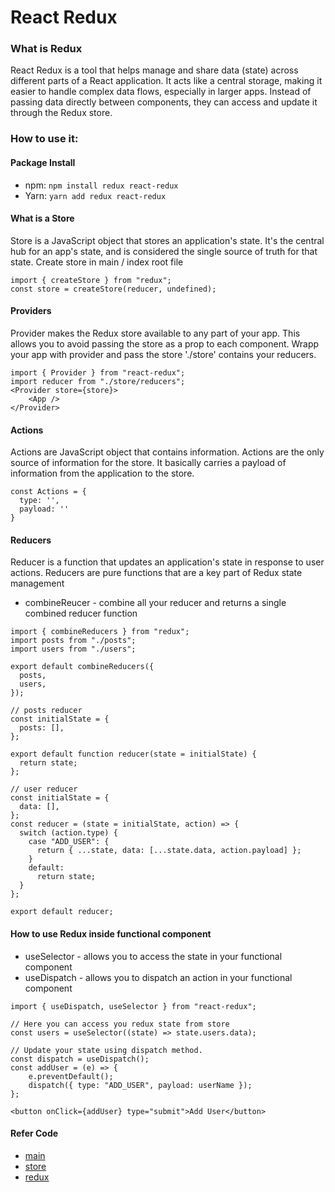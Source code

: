 # React Redux 

### What is Redux
React Redux is a tool that helps manage and share data (state) across different parts of a React application. It acts like a central storage, making it easier to handle complex data flows, especially in larger apps. Instead of passing data directly between components, they can access and update it through the Redux store. 

### How to use it:
#### Package Install
- npm: `npm install redux react-redux`
- Yarn: `yarn add redux react-redux`

#### What is a Store
Store is a JavaScript object that stores an application's state. It's the central hub for an app's state, and is considered the single source of truth for that state.
Create store in main / index root file
```
import { createStore } from "redux";
const store = createStore(reducer, undefined);
```
#### Providers
Provider makes the Redux store available to any part of your app. This allows you to avoid passing the store as a prop to each component. 
Wrapp your app with provider and pass the store
'./store' contains your reducers.
```
import { Provider } from "react-redux";
import reducer from "./store/reducers";
<Provider store={store}>
    <App />
</Provider>
```

#### Actions
Actions are JavaScript object that contains information. Actions are the only source of information for the store. It basically carries a payload of information from the application to the store.
```
const Actions = {
  type: '',
  payload: ''
}
```

#### Reducers
Reducer is a function that updates an application's state in response to user actions. Reducers are pure functions that are a key part of Redux state management
- combineReucer -  combine all your reducer and returns a single combined reducer function
```
import { combineReducers } from "redux";
import posts from "./posts";
import users from "./users";

export default combineReducers({
  posts,
  users,
});

// posts reducer
const initialState = {
  posts: [],
};

export default function reducer(state = initialState) {
  return state;
};

// user reducer
const initialState = {
  data: [],
};
const reducer = (state = initialState, action) => {
  switch (action.type) {
    case "ADD_USER": {
      return { ...state, data: [...state.data, action.payload] };
    }
    default:
      return state;
  }
};

export default reducer;

```

#### How to use Redux inside functional component
- useSelector - allows you to access the state in your functional component
- useDispatch - allows you to dispatch an action in your functional component

```
import { useDispatch, useSelector } from "react-redux";

// Here you can access you redux state from store
const users = useSelector((state) => state.users.data);

// Update your state using dispatch method.
const dispatch = useDispatch();
const addUser = (e) => {
    e.preventDefault();
    dispatch({ type: "ADD_USER", payload: userName });
};

<button onClick={addUser} type="submit">Add User</button>

```

#### Refer Code
- [main](../../main.jsx)
- [store](../../store/reducers/)
- [redux](./index.jsx)
